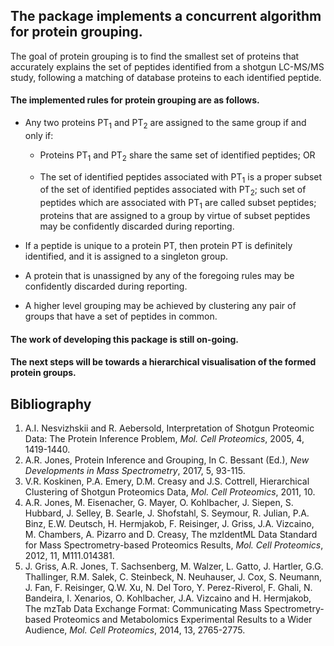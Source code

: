 ## The package implements a concurrent algorithm for protein grouping.

The goal of protein grouping is to find the smallest set of proteins that accurately explains the set of peptides identified
from a shotgun LC-MS/MS study, following a matching of database proteins to each identified peptide.

#### The implemented rules for protein grouping are as follows.

*  Any two proteins PT<sub>1</sub> and PT<sub>2</sub> are assigned to the same group if and only if:

    * Proteins PT<sub>1</sub> and PT<sub>2</sub> share the same set of identified peptides; OR
    
    * The set of identified peptides associated with PT<sub>1</sub> is a proper subset of the set of identified peptides associated with PT<sub>2</sub>; 
      such set of peptides which are associated with PT<sub>1</sub> are called subset peptides; proteins that are assigned to a group by virtue of subset peptides may be 
      confidently discarded during reporting.
      
*  If a peptide is unique to a protein PT, then protein PT is definitely identified, and it is assigned to a singleton group.

*  A protein that is unassigned by any of the foregoing rules may be confidently discarded during reporting.

*  A higher level grouping may be achieved by clustering any pair of groups that have a set of peptides in common.

#### The work of developing this package is still on-going. 

#### The next steps will be towards a hierarchical visualisation of the formed protein groups.


## Bibliography
1. A.I. Nesvizhskii and R. Aebersold, Interpretation of Shotgun Proteomic Data: The Protein Inference Problem, *Mol. Cell Proteomics*, 2005, 4, 1419-1440.
2. A.R. Jones, Protein Inference and Grouping, In C. Bessant (Ed.), *New Developments in Mass Spectrometry*, 2017, 5, 93-115.
3. V.R. Koskinen, P.A. Emery, D.M. Creasy and J.S. Cottrell, Hierarchical Clustering of Shotgun Proteomics Data, *Mol. Cell Proteomics*, 2011, 10.
4. A.R. Jones, M. Eisenacher, G. Mayer, O. Kohlbacher, J. Siepen, S. Hubbard, J. Selley, B. Searle, J. Shofstahl, S. Seymour, R. Julian, P.A. Binz, 
E.W. Deutsch, H. Hermjakob, F. Reisinger, J. Griss, J.A. Vizcaino, M. Chambers, A. Pizarro and D. Creasy, The mzIdentML Data Standard for Mass Spectrometry-based 
Proteomics Results, *Mol. Cell Proteomics*, 2012, 11, M111.014381.
5. J. Griss, A.R. Jones, T. Sachsenberg, M. Walzer, L. Gatto, J. Hartler, G.G. Thallinger, R.M. Salek, C. Steinbeck, N. Neuhauser, J. Cox, S. Neumann,
J. Fan, F. Reisinger, Q.W. Xu, N. Del Toro, Y. Perez-Riverol, F. Ghali, N. Bandeira, I. Xenarios, O. Kohlbacher, J.A. Vizcaino and H. Hermjakob, The
mzTab Data Exchange Format: Communicating Mass Spectrometry-based Proteomics and Metabolomics Experimental Results to a Wider Audience, *Mol. Cell Proteomics*, 2014, 13, 2765-2775.

    
